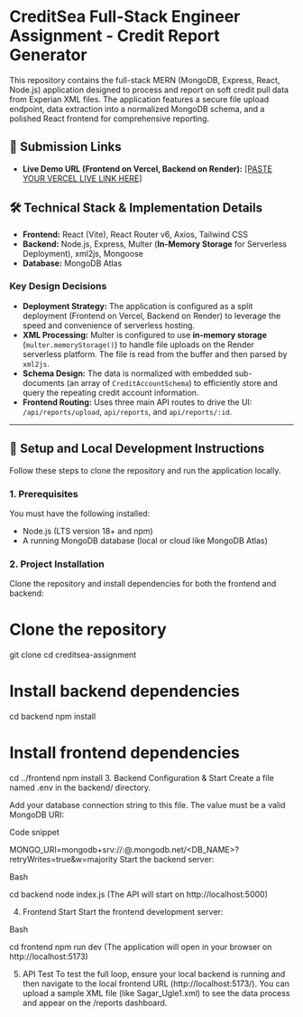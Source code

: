
# CreditSea Full-Stack Engineer Assignment - Credit Report Generator

This repository contains the full-stack MERN (MongoDB, Express, React, Node.js) application designed to process and report on soft credit pull data from Experian XML files.
The application features a secure file upload endpoint, data extraction into a normalized MongoDB schema, and a polished React frontend for comprehensive reporting.

## 🔗 Submission Links

* **Live Demo URL (Frontend on Vercel, Backend on Render):** [[PASTE YOUR VERCEL LIVE LINK HERE]](https://credit-sea-assignment-xi.vercel.app/)

## 🛠️ Technical Stack & Implementation Details

* **Frontend:** React (Vite), React Router v6, Axios, Tailwind CSS
* **Backend:** Node.js, Express, Multer (**In-Memory Storage** for Serverless Deployment), xml2js, Mongoose
* **Database:** MongoDB Atlas

### Key Design Decisions
* **Deployment Strategy:** The application is configured as a split deployment (Frontend on Vercel, Backend on Render) to leverage the speed and convenience of serverless hosting.
* **XML Processing:** Multer is configured to use **in-memory storage** (`multer.memoryStorage()`) to handle file uploads on the Render serverless platform. The file is read from the buffer and then parsed by `xml2js`.
* **Schema Design:** The data is normalized with embedded sub-documents (an array of `CreditAccountSchema`) to efficiently store and query the repeating credit account information.
* **Frontend Routing:** Uses three main API routes to drive the UI: `/api/reports/upload`, `api/reports`, and `api/reports/:id`.

***

## 🚀 Setup and Local Development Instructions

Follow these steps to clone the repository and run the application locally.

### 1. Prerequisites

You must have the following installed:
* Node.js (LTS version 18+ and npm)
* A running MongoDB database (local or cloud like MongoDB Atlas)

### 2. Project Installation

Clone the repository and install dependencies for both the frontend and backend:

# Clone the repository
git clone 
cd creditsea-assignment

# Install backend dependencies
cd backend
npm install

# Install frontend dependencies
cd ../frontend
npm install
3. Backend Configuration & Start
Create a file named .env in the backend/ directory.

Add your database connection string to this file. The value must be a valid MongoDB URI:

Code snippet

MONGO_URI=mongodb+srv://<USERNAME>:<PASSWORD>@<CLUSTER>.mongodb.net/<DB_NAME>?retryWrites=true&w=majority
Start the backend server:

Bash

cd backend
node index.js
(The API will start on http://localhost:5000)

4. Frontend Start
Start the frontend development server:

Bash

cd frontend
npm run dev
(The application will open in your browser on http://localhost:5173)

5. API Test
To test the full loop, ensure your local backend is running and then navigate to the local frontend URL (http://localhost:5173/). You can upload a sample XML file (like Sagar_Ugle1.xml) to see the data process and appear on the /reports dashboard.
